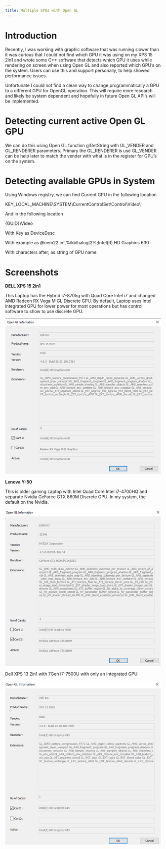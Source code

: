 ```yaml
---
title: Multiple GPUs with Open GL
---
```


Introduction
============

Recently, I was working with graphic software that was running slower than it
was curious that I could not find which GPU it was using on my XPS 15 2in1 and
wrote some C++ software that detects which GPU it uses while rendering on screen
when using Open GL and also reported which GPU’s on the system. Users can use
this and support personally, to help showed performance issues.

Unfortunate I could not find a clean way to change programmatically a GPU to a
different GPU for OpenGL operation. This will require more research and likely
be system dependent and hopefully in future Open GL API’s will be implemented.

Detecting current active Open GL GPU
====================================

We can do this using Open GL function glGetString with GL_VENDER and GL_RENDERER
parameters. Primary the GL_RENDERER is use GL_VENDER can be help later to match
the vender with what is in the register for GPU’s on the system.

Detecting available GPUs in System
==================================

Using Windows registry, we can find Current GPU in the following location

KEY_LOCAL_MACHINE\\SYSTEM\\CurrentControlSet\\Control\\Video\\

And in the following location

{GUID}\\Video

With Key as DeviceDesc

With example as \@oem22.inf,%ikblhalogt2%;Intel(R) HD Graphics 630

With characters after; as string of GPU name

Screenshots
===========

**DELL XPS 15 2in1**

This Laptop has the Hybrid i7-8705g with Quad Core Intel i7 and changed AMD
Radeon RX Vega M GL Discrete GPU. By default, Laptop uses Intel integrated GPU
for lower power for most operations but has control software to show to use
discrete GPU.

![](media/11b662d77ecade3fe126dc1c2b2f1e28.png)

**Lenova Y-50**

This is older gaming Laptop with Intel Quad Core Intel i7-4700HQ and separate
Nvidia GeForce GTX 860M Discrete GPU. In my system, the default on the Nvidia.

![](media/6f22d579451c4c49142f14b14ffe91b2.png)

Dell XPS 13 2in1 with 7Gen i7-7500U with only an integrated GPU

![](media/dfd129b679498b22813f4b093da9454f.png)
